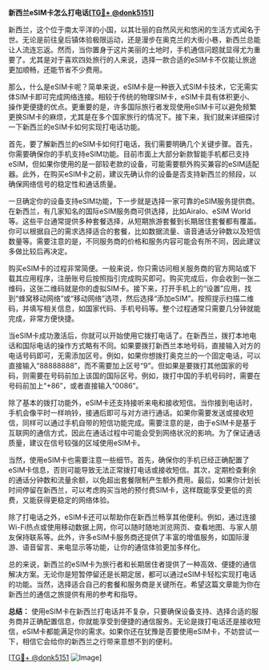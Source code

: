 **新西兰eSIM卡怎么打电话[[TG💪+ @donk5151](https://t.me/s/donk5151)]**

新西兰，这个位于南太平洋的小国，以其壮丽的自然风光和悠闲的生活方式闻名于世。无论是前往皇后镇体验极限运动，还是漫步在奥克兰的大街小巷，新西兰总能让人流连忘返。然而，当你置身于这片美丽的土地时，手机通信问题就显得尤为重要了。尤其是对于喜欢四处旅行的人来说，选择一款合适的eSIM卡不仅能让旅途更加顺畅，还能节省不少费用。

那么，什么是eSIM卡呢？简单来说，eSIM卡是一种嵌入式SIM卡技术，它无需实体SIM卡即可完成网络连接。相较于传统的物理SIM卡，eSIM卡具有体积更小、操作更便捷的优点。更重要的是，许多国际旅行者发现使用eSIM卡可以避免频繁更换SIM卡的麻烦，尤其是在多个国家旅行的情况下。接下来，我们就来详细探讨一下新西兰的eSIM卡如何实现打电话功能。

首先，要了解新西兰的eSIM卡如何打电话，我们需要明确几个关键步骤。首先，你需要确保你的手机支持eSIM功能。目前市面上大部分新款智能手机都已支持eSIM，但如果你使用的是一部较老款的设备，可能需要额外购买兼容的eSIM适配器。此外，在购买eSIM卡之前，建议先确认你的设备是否支持新西兰的频段，以确保网络信号的稳定性和通话质量。

一旦确定你的设备支持eSIM功能，下一步就是选择一家可靠的eSIM服务提供商。在新西兰，有几家知名的国际eSIM服务商可供选择，比如Airalo、eSIM World等。这些平台通常提供多种套餐选择，从短期旅游套餐到长期居住套餐都有覆盖。你可以根据自己的需求选择适合的套餐，比如数据流量、语音通话分钟数以及短信数量等。需要注意的是，不同服务商的价格和服务内容可能会有所不同，因此建议多做比较后再决定。

购买eSIM卡的过程非常简便。一般来说，你只需访问相关服务商的官方网站或下载其应用程序，注册账号后按照指引完成购买即可。购买完成后，你会收到一张二维码，这张二维码就是你的虚拟SIM卡。接下来，打开手机上的“设置”应用，找到“蜂窝移动网络”或“移动网络”选项，然后选择“添加eSIM”。按照提示扫描二维码，并填写相关信息，如国家代码、手机号码等。整个过程通常只需要几分钟就能完成，非常方便快捷。

当eSIM卡成功激活后，你就可以开始使用它拨打电话了。在新西兰，拨打本地电话和国际电话的操作方式略有不同。如果要拨打新西兰本地号码，直接输入对方的电话号码即可，无需添加区号。例如，如果你想拨打奥克兰的一个固定电话，可以直接输入“88888888”，而不需要加上区号“9”。但如果是要拨打其他国家的号码，则需要在号码前加上该国的国际区号。例如，拨打中国的手机号码时，需要在号码前加上“+86”，或者直接输入“0086”。

除了基本的拨打功能外，eSIM卡还支持接听来电和接收短信。当你接到电话时，手机会像平时一样响铃，接通后即可与对方进行通话。如果你需要发送或接收短信，同样可以通过手机自带的短信功能完成。需要注意的是，由于eSIM卡是基于互联网的通信方式，因此在通话过程中可能会受到网络状况的影响。为了保证通话质量，建议在信号较强的区域使用eSIM卡。

当然，使用eSIM卡也需要注意一些细节。首先，确保你的手机已经正确配置了eSIM卡信息，否则可能导致无法正常拨打电话或接收短信。其次，定期检查剩余的通话分钟数和流量余额，以免超出套餐限制产生额外费用。最后，如果你计划长时间停留在新西兰，可以考虑购买当地的预付费SIM卡，这样既能享受更低的资费，又能获得更稳定的网络体验。

除了打电话之外，eSIM卡还可以帮助你在新西兰畅享其他便利。例如，通过连接Wi-Fi热点或使用移动数据上网，你可以随时随地浏览网页、查看地图、与家人朋友保持联系等。此外，许多eSIM卡服务商还提供了丰富的增值服务，如国际漫游、语音留言、来电显示等功能，让你的通信体验更加多样化。

总的来说，新西兰的eSIM卡为旅行者和长期居住者提供了一种高效、便捷的通信解决方案。无论你是短暂停留还是长期定居，都可以通过eSIM卡轻松实现打电话的功能。当然，选择适合自己的套餐和服务商是关键所在。希望这篇文章能为你在新西兰的通信之旅提供有用的参考和指导。

**总结：** 使用eSIM卡在新西兰打电话并不复杂，只要确保设备支持、选择合适的服务商并正确配置信息，你就能享受到便捷的通信服务。无论是拨打电话还是接收短信，eSIM卡都能满足你的需求。如果你还在犹豫是否要使用eSIM卡，不妨尝试一下，相信它会给你的新西兰之行带来意想不到的便利。

[[TG💪+ @donk5151](https://t.me/s/donk5151) ![Image](https://i.postimg.cc/rwNCRYN7/Snipaste-2025-04-30-17-27-05.png)]